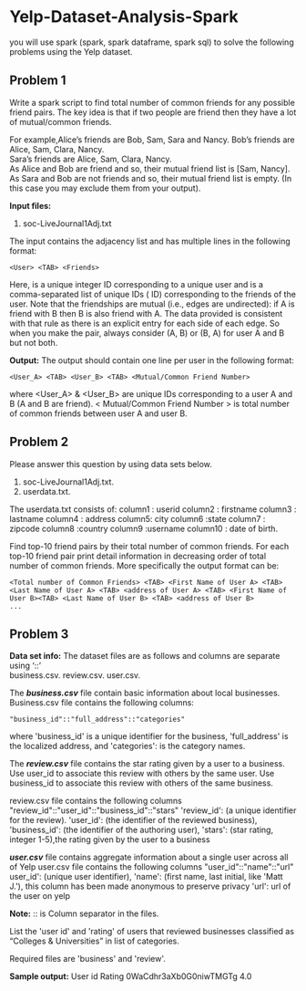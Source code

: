 # Yelp-Dataset-Analysis-Spark
you will use spark (spark, spark dataframe, spark sql) to solve the following problems using the Yelp dataset.

## Problem 1
Write a spark script to find total number of common friends for any possible friend pairs. The key idea is that if two people are friend then they have a lot of mutual/common friends.

For example,Alice’s friends are Bob, Sam, Sara and Nancy.
Bob’s friends are Alice, Sam, Clara, Nancy.  
Sara’s friends are Alice, Sam, Clara, Nancy.  
As Alice and Bob are friend and so, their mutual friend list is [Sam, Nancy].  
As Sara and Bob are not friends and so, their mutual friend list is empty. (In this case you may exclude them from your output).

**Input files:**
1. soc-LiveJournal1Adj.txt

The input contains the adjacency list and has multiple lines in the following format: 
```
<User> <TAB> <Friends>
```
Here, <User> is a unique integer ID corresponding to a unique user and <Friends> is a comma-separated list of unique IDs (<User> ID) corresponding to the friends of the user. Note that the friendships are mutual (i.e., edges are undirected): if A is friend with B then B is also friend with A. The data provided is consistent with that rule as there is an explicit entry for each side of each edge. So when you make the pair, always consider (A, B) or (B, A) for user A and B but not both.

**Output:** The output should contain one line per user in the following format:
```
<User_A> <TAB> <User_B> <TAB> <Mutual/Common Friend Number>
``` 
where <User_A> & <User_B> are unique IDs corresponding to a user A and B (A and B are friend). < Mutual/Common Friend Number > is total number of common friends between user A and user B.

## Problem 2
Please answer this question by using data sets below.  
1. soc-LiveJournal1Adj.txt. 
2. userdata.txt. 

The userdata.txt consists of: 
column1 : userid 
column2 : firstname 
column3 : lastname 
column4 : address 
column5: city 
column6 :state
column7 : zipcode 
column8 :country 
column9 :username 
column10 : date of birth.

Find top-10 friend pairs by their total number of common friends. For each top-10 friend pair print detail information in decreasing order of total number of common friends. More specifically the output format can be:
```
<Total number of Common Friends> <TAB> <First Name of User A> <TAB> <Last Name of User A> <TAB> <address of User A> <TAB> <First Name of User B><TAB> <Last Name of User B> <TAB> <address of User B>
...
```

## Problem 3
**Data set info:**
The dataset files are as follows and columns are separate using ‘::’  
business.csv. 
review.csv. 
 user.csv.

The ***business.csv*** file contain basic information about local businesses.
Business.csv file contains the following columns:
```
"business_id"::"full_address"::"categories"
```
where 'business_id' is a unique identifier for the business, 'full_address' is the localized address,
and 'categories': is the category names.

The ***review.csv*** file contains the star rating given by a user to a business. 
Use user_id to associate this review with others by the same user. 
Use business_id to associate this review with others of the same business.  

review.csv file contains the following columns "review_id"::"user_id"::"business_id"::"stars" 'review_id': (a unique identifier for the review). 
'user_id': (the identifier of the reviewed business),
'business_id': (the identifier of the authoring user),
'stars': (star rating, integer 1-5),the rating given by the user to a business

***user.csv*** file contains aggregate information about a single user across all of Yelp user.csv file contains the following columns "user_id"::"name"::"url"
user_id': (unique user identifier),
'name': (first name, last initial, like 'Matt J.'), this column has been made anonymous to preserve privacy
'url': url of the user on yelp

**Note:** :: is Column separator in the files.

List the 'user id' and 'rating' of users that reviewed businesses classified as “Colleges & Universities” in list of categories.

Required files are 'business' and 'review'.

**Sample output:**
User id Rating 0WaCdhr3aXb0G0niwTMGTg 4.0
